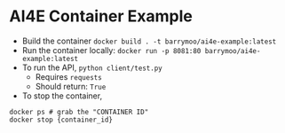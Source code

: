 # AI4E Container Example

- Build the container `docker build . -t barrymoo/ai4e-example:latest`
- Run the container locally: `docker run -p 8081:80 barrymoo/ai4e-example:latest`
- To run the API, `python client/test.py`
  - Requires `requests`
  - Should return: `True`
- To stop the container,

```
docker ps # grab the "CONTAINER ID"
docker stop {container_id}
```
